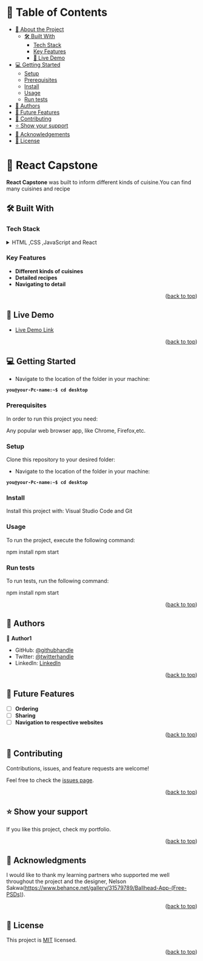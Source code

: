 <a name="readme-top"></a>

# 📗 Table of Contents

- [📖 About the Project](#about-project)
  - [🛠 Built With](#built-with)
    - [Tech Stack](#tech-stack)
    - [Key Features](#key-features)
    - [🚀 Live Demo](#live-demo)
- [💻 Getting Started](#getting-started)
  - [Setup](#setup)
  - [Prerequisites](#prerequisites)
  - [Install](#install)
  - [Usage](#usage)
  - [Run tests](#run-tests)
- [👥 Authors](#authors)
- [🔭 Future Features](#future-features)
- [🤝 Contributing](#contributing)
- [⭐️ Show your support](#support)
- [🙏 Acknowledgements](#acknowledgements)
- [📝 License](#license)

<!-- PROJECT DESCRIPTION -->

# 📖 React Capstone <a name="about-project"></a>

**React Capstone** was built to inform different kinds of cuisine.You can find many cuisines and recipe

## 🛠 Built With <a name="built-with"></a>

### Tech Stack <a name="tech-stack"></a>

<details>
  <summary>HTML ,CSS ,JavaScript and React</summary>
</details>

<!-- Features -->

### Key Features <a name="key-features"></a>

- **Different kinds of cuisines**
- **Detailed recipes**
- **Navigating to detail**

<p align="right">(<a href="#readme-top">back to top</a>)</p>

## 🚀 Live Demo <a name="live-demo"></a>

- [Live Demo Link](https://react-capstone-project-wiu2.onrender.com/)

<p align="right">(<a href="#readme-top">back to top</a>)</p>

<!-- GETTING STARTED -->

## 💻 Getting Started <a name="getting-started"></a>

- Navigate to the location of the folder in your machine:

**`you@your-Pc-name:~$ cd desktop`**

### Prerequisites

In order to run this project you need:

Any popular web browser app, like Chrome, Firefox,etc.

### Setup

Clone this repository to your desired folder:

- Navigate to the location of the folder in your machine:

**`you@your-Pc-name:~$ cd desktop`**

### Install

Install this project with:
Visual Studio Code and Git

### Usage

To run the project, execute the following command:

npm install
npm start

### Run tests

To run tests, run the following command:

npm install
npm start

<p align="right">(<a href="#readme-top">back to top</a>)</p>

<!-- AUTHORS -->

## 👥 Authors <a name="authors"></a>

👤 **Author1**

- GitHub: [@githubhandle](https://github.com/MayPyone)
- Twitter: [@twitterhandle](https://twitter.com/maypyone015)
- LinkedIn: [LinkedIn](https://www.linkedin.com/in/may-pyone-9439961a3/)

<p align="right">(<a href="#readme-top">back to top</a>)</p>

<!-- FUTURE FEATURES -->

## 🔭 Future Features <a name="future-features"></a>

- [ ] **Ordering**
- [ ] **Sharing**
- [ ] **Navigation to respective websites**

<p align="right">(<a href="#readme-top">back to top</a>)</p>

<!-- CONTRIBUTING -->

## 🤝 Contributing <a name="contributing"></a>

Contributions, issues, and feature requests are welcome!

Feel free to check the [issues page](../../issues/).

<p align="right">(<a href="#readme-top">back to top</a>)</p>

<!-- SUPPORT -->

## ⭐️ Show your support <a name="support"></a>

If you like this project, check my portfolio.

<p align="right">(<a href="#readme-top">back to top</a>)</p>

<!-- ACKNOWLEDGEMENTS -->

## 🙏 Acknowledgments <a name="acknowledgements"></a>

I would like to thank my learning partners who supported me well throughout the project and
the designer, Nelson Sakwa(https://www.behance.net/gallery/31579789/Ballhead-App-(Free-PSDs)).

<p align="right">(<a href="#readme-top">back to top</a>)</p>

<!-- LICENSE -->

## 📝 License <a name="license"></a>

This project is [MIT](https://github.com/MayPyone/React-Capstone/blob/home/LICENSE) licensed.

<p align="right">(<a href="#readme-top">back to top</a>)</p>
